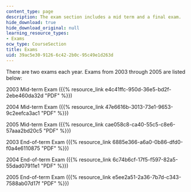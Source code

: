 ```yaml
---
content_type: page
description: The exam section includes a mid term and a final exam.
hide_download: true
hide_download_original: null
learning_resource_types:
- Exams
ocw_type: CourseSection
title: Exams
uid: 39ac5e30-9126-6c42-2b0c-95c49e1d263d
---
```


There are two exams each year. Exams from 2003 through 2005 are listed below:

2003 Mid-term Exam ({{% resource_link e4c41ffc-950d-36e5-bd2f-2ebe460da32d "PDF" %}})

2004 Mid-term Exam ({{% resource_link 47e6616b-3013-73e1-9653-9c2eefca3ac1 "PDF" %}})

2005 Mid-term Exam ({{% resource_link cae058c8-ca40-55c5-c8e6-57aaa2bd20c5 "PDF" %}})

2003 End-of-term Exam ({{% resource_link 6885e366-a6a0-0b86-dfd0-f0a4e6110875 "PDF" %}})

2004 End-of-term Exam ({{% resource_link 6c74b6cf-17f5-f597-82a5-55dad07911e1 "PDF" %}})

2005 End-of-term Exam ({{% resource_link e5ee2a51-2a36-7b7d-c343-7588ab07d17f "PDF" %}})